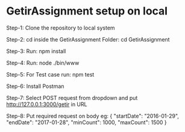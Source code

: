 # GetirAssignment setup on local

Step-1: Clone the repository to local system

Step-2: cd inside the GetirAssignment Folder: cd GetirAssignment

Step-3: Run:  npm install

Step-4: Run: node ./bin/www

Step-5: For Test case run:  npm test

Step-6: Install Postman 

Step-7: Select POST request from dropdown and put http://127.0.0.1:3000/getir in URL

Step-8: Put required request on body 
         eg: {
             "startDate": "2016-01-29",
             "endDate": "2017-01-28",
             "minCount": 1000,
             "maxCount": 1500
             }
